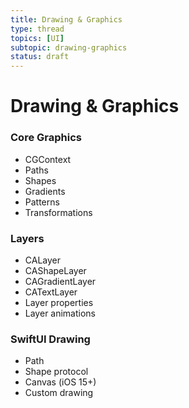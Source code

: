 ```yaml
---
title: Drawing & Graphics
type: thread
topics: [UI]
subtopic: drawing-graphics
status: draft
---
```


# Drawing & Graphics


### Core Graphics
- CGContext
- Paths
- Shapes
- Gradients
- Patterns
- Transformations

### Layers
- CALayer
- CAShapeLayer
- CAGradientLayer
- CATextLayer
- Layer properties
- Layer animations

### SwiftUI Drawing
- Path
- Shape protocol
- Canvas (iOS 15+)
- Custom drawing

